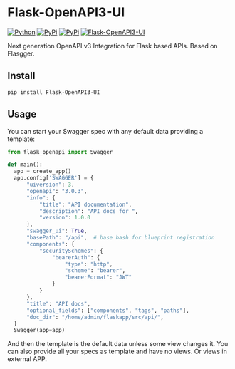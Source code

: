 # Flask-OpenAPI3-UI

[![Python](https://img.shields.io/badge/python-3.6.1-blue.svg)](https://img.shields.io/badge/python-3.8-blue.svg)
[![PyPi](https://img.shields.io/pypi/v/Flask-OpenAPI3-UI.svg)](https://pypi.python.org/pypi/Flask-OpenAPI3-UI)
[![PyPi](https://img.shields.io/pypi/dm/Flask-OpenAPI3-UI.svg)](https://pypi.python.org/pypi/Flask-OpenAPI3-UI)
[![Flask-OpenAPI3-UI](https://snyk.io/advisor/python/Flask-OpenAPI3-UI/badge.svg)](https://snyk.io/advisor/python/Flask-OpenAPI3-UI)

Next generation OpenAPI v3 Integration for Flask based APIs. Based on Flasgger.

## Install
```
pip install Flask-OpenAPI3-UI
```

## Usage
You can start your Swagger spec with any default data providing a template:
```python
from flask_openapi import Swagger

def main():
  app = create_app()
  app.config['SWAGGER'] = {
      "uiversion": 3,
      "openapi": "3.0.3",
      "info": {
          "title": "API documentation",
          "description": "API docs for ",
          "version": 1.0.0
      },
      "swagger_ui": True,
      "basePath": "/api",  # base bash for blueprint registration
      "components": {
          "securitySchemes": {
              "bearerAuth": {
                  "type": "http",
                  "scheme": "bearer",
                  "bearerFormat": "JWT"
              }
          }
      },
      "title": "API docs",
      "optional_fields": ["components", "tags", "paths"],
      "doc_dir": "/home/admin/flaskapp/src/api/",
  }
  Swagger(app=app)
```
And then the template is the default data unless some view changes it. You can also provide all your specs as template and have no views. Or views in external APP.
